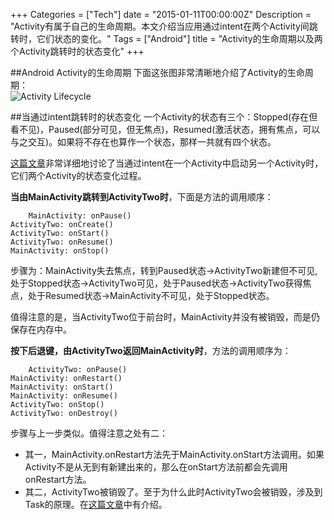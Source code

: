 +++
Categories = ["Tech"]
date = "2015-01-11T00:00:00Z"
Description = "Activity有属于自己的生命周期。本文介绍当应用通过intent在两个Activity间跳转时，它们状态的变化。"
Tags = ["Android"]
title = "Activity的生命周期以及两个Activity跳转时的状态变化"
+++

##Android Activity的生命周期
下面这张图非常清晰地介绍了Activity的生命周期：  
![Activity Lifecycle](http://www.startandroid.ru/images/stories/lessons/L0023/L0023_010_en.jpg)    

##当通过intent跳转时的状态变化
一个Activity的状态有三个：Stopped(存在但看不见)，Paused(部分可见，但无焦点)，Resumed(激活状态，拥有焦点，可以与之交互)。如果将不存在也算作一个状态，那样一共就有四个状态。  

[这篇文章](http://www.startandroid.ru/en/lessons/complete-list/232-lesson-24-activity-lifecycle-example-about-changing-states-with-two-activities.html)非常详细地讨论了当通过intent在一个Activity中启动另一个Activity时，它们两个Activity的状态变化过程。   

**当由MainActivity跳转到ActivityTwo时**，下面是方法的调用顺序：  

        MainActivity: onPause()     
	ActivityTwo: onCreate()     
	ActivityTwo: onStart()     
	ActivityTwo: onResume()     
	MainActivity: onStop()     

步骤为：MainActivity失去焦点，转到Paused状态->ActivityTwo新建但不可见,处于Stopped状态->ActivityTwo可见，处于Paused状态->ActivityTwo获得焦点，处于Resumed状态->MainActivity不可见，处于Stopped状态。   

值得注意的是，当ActivityTwo位于前台时，MainActivity并没有被销毁，而是仍保存在内存中。    

**按下后退键，由ActivityTwo返回MainActivity时**，方法的调用顺序为：  

        ActivityTwo: onPause()     
	MainActivity: onRestart()     
	MainActivity: onStart()     
	MainActivity: onResume()     
	ActivityTwo: onStop()     
	ActivityTwo: onDestroy()   

步骤与上一步类似。值得注意之处有二：    

- 其一，MainActivity.onRestart方法先于MainActivity.onStart方法调用。如果Activity不是从无到有新建出来的，那么在onStart方法前都会先调用onRestart方法。    
- 其二，ActivityTwo被销毁了。至于为什么此时ActivityTwo会被销毁，涉及到Task的原理。在[这篇文章](http://www.startandroid.ru/en/lessons/complete-list/234-lesson-25-task-what-is-it-and-how-it-is-formed.html)中有介绍。
